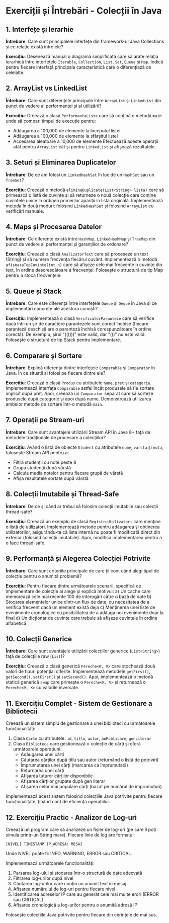 # Exerciții și Întrebări - Colecții în Java

## 1. Interfețe și Ierarhie

**Întrebare**: Care sunt principalele interfețe din framework-ul Java Collections și ce relație există între ele?

**Exercițiu**: Desenează manual o diagramă simplificată care să arate relația ierarhică între interfețele `Iterable`, `Collection`, `List`, `Set`, `Queue` și `Map`. Indică pentru fiecare interfață principala caracteristică care o diferențiază de celelalte.

## 2. ArrayList vs LinkedList

**Întrebare**: Care sunt diferențele principale între `ArrayList` și `LinkedList` din punct de vedere al performanței și al utilizării?

**Exercițiu**: Creează o clasă `PerformantaListe` care să conțină o metodă `main` unde să compari timpul de execuție pentru:
- Adăugarea a 100,000 de elemente la începutul listei
- Adăugarea a 100,000 de elemente la sfârșitul listei
- Accesarea aleatoare a 10,000 de elemente
  Efectuează aceste operații atât pentru `ArrayList` cât și pentru `LinkedList` și afișează rezultatele.

## 3. Seturi și Eliminarea Duplicatelor

**Întrebare**: De ce am folosi un `LinkedHashSet` în loc de un `HashSet` sau un `TreeSet`?

**Exercițiu**: Creează o metodă `eliminaDuplicate(List<String> lista)` care să primească o listă de cuvinte și să returneze o nouă colecție care conține cuvintele unice în ordinea primei lor apariții în lista originală. Implementează metoda în două moduri: folosind `LinkedHashSet` și folosind `ArrayList` cu verificări manuale.

## 4. Maps și Procesarea Datelor

**Întrebare**: Ce diferențe există între `HashMap`, `LinkedHashMap` și `TreeMap` din punct de vedere al performanței și garanțiilor de ordonare?

**Exercițiu**: Creează o clasă `AnalizatorText` care să proceseze un text (String) și să numere frecvența fiecărui cuvânt. Implementează o metodă `afiseazaTopCuvinte(int n)` care să afișeze cele mai frecvente n cuvinte din text, în ordine descrescătoare a frecvenței. Folosește o structură de tip Map pentru a stoca frecvențele.

## 5. Queue și Stack

**Întrebare**: Care este diferența între interfețele `Queue` și `Deque` în Java și ce implementări concrete ale acestora cunoști?

**Exercițiu**: Implementează o clasă `VerificatorParanteze` care să verifice dacă într-un șir de caractere parantezele sunt corect închise (fiecare paranteză deschisă are o paranteză închisă corespunzătoare în ordine corectă). De exemplu, șirul "((()))" este valid, dar "(()" nu este valid. Folosește o structură de tip Stack pentru implementare.

## 6. Comparare și Sortare

**Întrebare**: Explică diferența dintre interfețele `Comparable` și `Comparator` în Java. În ce situații ai folosi pe fiecare dintre ele?

**Exercițiu**: Creează o clasă `Produs` cu atributele `nume`, `pret` și `categorie`. Implementează interfața `Comparable` astfel încât produsele să fie sortate implicit după preț. Apoi, creează un `Comparator` separat care să sorteze produsele după categorie și apoi după nume. Demonstrează utilizarea ambelor metode de sortare într-o metodă `main`.

## 7. Operații pe Stream-uri

**Întrebare**: Care sunt avantajele utilizării Stream API în Java 8+ față de metodele tradiționale de procesare a colecțiilor?

**Exercițiu**: Având o listă de obiecte `Student` cu atributele `nume`, `varsta` și `nota`, folosește Stream API pentru a:
- Filtra studenții cu note peste 8
- Grupa studenții după vârstă
- Calcula media notelor pentru fiecare grupă de vârstă
- Afișa rezultatele sortate după vârstă

## 8. Colecții Imutabile și Thread-Safe

**Întrebare**: De ce și când ar trebui să folosim colecții imutabile sau colecții thread-safe?

**Exercițiu**: Creează un exemplu de clasă `RegistruUtilizatori` care menține o listă de utilizatori. Implementează metode pentru adăugarea și obținerea utilizatorilor, asigurându-te că lista internă nu poate fi modificată direct din exterior (folosind colecții imutabile). Apoi, modifică implementarea pentru a o face thread-safe.

## 9. Performanță și Alegerea Colecției Potrivite

**Întrebare**: Care sunt criteriile principale de care ții cont când alegi tipul de colecție pentru o anumită problemă?

**Exercițiu**: Pentru fiecare dintre următoarele scenarii, specifică ce implementare de colecție ai alege și explică motivul:
a) Un cache care memorează cele mai recente 100 de interogări către o bază de date
b) Stocarea elementelor unice dintr-un flux de date, cu necesitatea de a verifica frecvent dacă un element există deja
c) Menținerea unei liste de evenimente cronologice cu posibilitatea de a adăuga noi evenimente doar la final
d) Un dicționar de cuvinte care trebuie să afișeze cuvintele în ordine alfabetică

## 10. Colecții Generice

**Întrebare**: Care sunt avantajele utilizării colecțiilor generice (`List<String>`) față de colecțiile raw (`List`)?

**Exercițiu**: Creează o clasă generică `Pereche<K, V>` care stochează două valori de tipuri potențial diferite. Implementează metodele `getFirst()`, `getSecond()`, `setFirst()` și `setSecond()`. Apoi, implementează o metodă statică generică `swap` care primește o `Pereche<K, V>` și returnează o `Pereche<V, K>` cu valorile inversate.

## 11. Exercițiu Complet - Sistem de Gestionare a Bibliotecii

Creează un sistem simplu de gestionare a unei biblioteci cu următoarele funcționalități:

1. Clasa `Carte` cu atributele: `id`, `titlu`, `autor`, `anPublicare`, `genLiterar`
2. Clasa `Biblioteca` care gestionează o colecție de cărți și oferă următoarele operațiuni:
    - Adăugarea unei cărți
    - Căutarea cărților după titlu sau autor (returnând o listă de potriviri)
    - Împrumutarea unei cărți (marcarea ca împrumutată)
    - Returnarea unei cărți
    - Afișarea tuturor cărților disponibile
    - Afișarea cărților grupate după gen literar
    - Afișarea celor mai populare cărți (bazat pe numărul de împrumuturi)

Implementează acest sistem folosind colecțiile Java potrivite pentru fiecare funcționalitate, ținând cont de eficiența operațiilor.

## 12. Exercițiu Practic - Analizor de Log-uri

Creează un program care să analizeze un fișier de log-uri (pe care îl poți simula printr-un String mare). Fiecare linie de log are formatul:
```
[NIVEL] TIMESTAMP IP_ADRESA: MESAJ
```

Unde NIVEL poate fi: INFO, WARNING, ERROR sau CRITICAL.

Implementează următoarele funcționalități:
1. Parsarea log-ului și stocarea într-o structură de date adecvată
2. Filtrarea log-urilor după nivel
3. Căutarea log-urilor care conțin un anumit text în mesaj
4. Afișarea numărului de log-uri pentru fiecare nivel
5. Identificarea adreselor IP care au generat cele mai multe erori (ERROR sau CRITICAL)
6. Afișarea cronologică a log-urilor pentru o anumită adresă IP

Folosește colecțiile Java potrivite pentru fiecare din cerințele de mai sus.